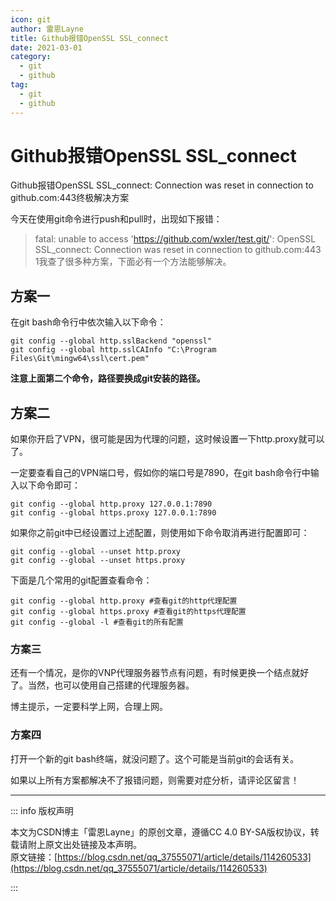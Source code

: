 ```yaml
---
icon: git
author: 雷恩Layne
title: Github报错OpenSSL SSL_connect
date: 2021-03-01
category:
  - git
  - github
tag:
  - git
  - github
---
```




# Github报错OpenSSL SSL_connect

Github报错OpenSSL SSL_connect: Connection was reset in connection to github.com:443终极解决方案

今天在使用git命令进行push和pull时，出现如下报错：

> fatal: unable to access 'https://github.com/wxler/test.git/': OpenSSL SSL_connect: Connection was reset in connection to github.com:443
> 1我查了很多种方案，下面必有一个方法能够解决。

## 方案一
在git bash命令行中依次输入以下命令：

```shell
git config --global http.sslBackend "openssl"
git config --global http.sslCAInfo "C:\Program Files\Git\mingw64\ssl\cert.pem"
```

**注意上面第二个命令，路径要换成git安装的路径。**

## 方案二
如果你开启了VPN，很可能是因为代理的问题，这时候设置一下http.proxy就可以了。

一定要查看自己的VPN端口号，假如你的端口号是7890，在git bash命令行中输入以下命令即可：
```shell
git config --global http.proxy 127.0.0.1:7890
git config --global https.proxy 127.0.0.1:7890
```

如果你之前git中已经设置过上述配置，则使用如下命令取消再进行配置即可：
```
git config --global --unset http.proxy
git config --global --unset https.proxy
```

下面是几个常用的git配置查看命令：
```
git config --global http.proxy #查看git的http代理配置
git config --global https.proxy #查看git的https代理配置
git config --global -l #查看git的所有配置
```

### 方案三
还有一个情况，是你的VNP代理服务器节点有问题，有时候更换一个结点就好了。当然，也可以使用自己搭建的代理服务器。

博主提示，一定要科学上网，合理上网。

### 方案四
打开一个新的git bash终端，就没问题了。这个可能是当前git的会话有关。

如果以上所有方案都解决不了报错问题，则需要对症分析，请评论区留言！



---

::: info 版权声明

本文为CSDN博主「雷恩Layne」的原创文章，遵循CC 4.0 BY-SA版权协议，转载请附上原文出处链接及本声明。  
原文链接：[https://blog.csdn.net/qq_37555071/article/details/114260533](https://blog.csdn.net/qq_37555071/article/details/114260533)

:::